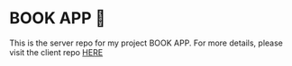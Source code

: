 # BOOK APP 📖

This is the server repo for my project BOOK APP. For more details, please visit the client repo [HERE](https://github.com/ewa-mi/book-app-client/branches)

